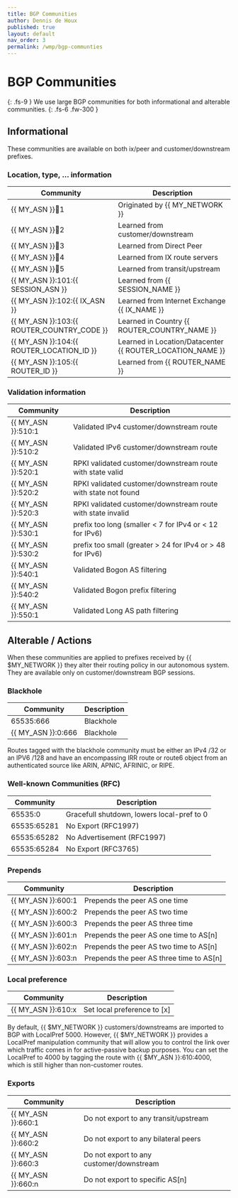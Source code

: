 ```yaml
---
title: BGP Communities
author: Dennis de Houx
published: true
layout: default
nav_order: 3
permalink: /wmp/bgp-communties
---
```

# BGP Communities
{: .fs-9 }
We use large BGP communities for both informational and alterable communities.
{: .fs-6 .fw-300 }

## Informational

These communities are available on both ix/peer and customer/downstream prefixes.

### Location, type, ... information

| Community              | Description                        |
| ---------------------- | ---------------------------------- |
| {{ MY_ASN }}:100:1    | Originated by {{ MY_NETWORK }}    |
| {{ MY_ASN }}:100:2    | Learned from customer/downstream   |
| {{ MY_ASN }}:100:3    | Learned from Direct Peer           |
| {{ MY_ASN }}:100:4    | Learned from IX route servers      |
| {{ MY_ASN }}:100:5    | Learned from transit/upstream      |
| {{ MY_ASN }}:101:{{ SESSION_ASN }} | Learned from {{ SESSION_NAME }} |
| {{ MY_ASN }}:102:{{ IX_ASN }} | Learned from Internet Exchange {{ IX_NAME }} |
| {{ MY_ASN }}:103:{{ ROUTER_COUNTRY_CODE }} | Learned in Country {{ ROUTER_COUNTRY_NAME }} |
| {{ MY_ASN }}:104:{{ ROUTER_LOCATION_ID }} | Learned in Location/Datacenter {{ ROUTER_LOCATION_NAME }} |
| {{ MY_ASN }}:105:{{ ROUTER_ID }} | Learned from {{ ROUTER_NAME }} |

### Validation information

| Community           | Description                                    |
| ------------------- | ---------------------------------------------- |
| {{ MY_ASN }}:510:1 | Validated IPv4 customer/downstream route       |
| {{ MY_ASN }}:510:2 | Validated IPv6 customer/downstream route       |
| {{ MY_ASN }}:520:1 | RPKI validated customer/downstream route with state valid |
| {{ MY_ASN }}:520:2 | RPKI validated customer/downstream route with state not found |
| {{ MY_ASN }}:520:3 | RPKI validated customer/downstream route with state invalid |
| {{ MY_ASN }}:530:1 | prefix too long (smaller < 7 for IPv4 or < 12 for IPv6) |
| {{ MY_ASN }}:530:2 | prefix too small (greater > 24 for IPv4 or > 48 for IPv6) |
| {{ MY_ASN }}:540:1 | Validated Bogon AS filtering                   |
| {{ MY_ASN }}:540:2 | Validated Bogon prefix filtering               |
| {{ MY_ASN }}:550:1 | Validated Long AS path filtering               |


## Alterable / Actions

When these communities are applied to prefixes received by {{ $MY_NETWORK }} they alter their routing policy in our autonomous system. They are available only on customer/downstream BGP sessions.

### Blackhole

| Community              | Description                        |
| ---------------------- | ---------------------------------- |
| 65535:666              | Blackhole                          |
| {{ MY_ASN }}:0:666    | Blackhole                          |

Routes tagged with the blackhole community must be either an IPv4 /32 or an IPV6 /128 and have an encompassing IRR route or route6 object from an authenticated source like ARIN, APNIC, AFRINIC, or RIPE.

### Well-known Communities (RFC)

| Community              | Description                                |
| ---------------------- | ------------------------------------------ |
| 65535:0                | Gracefull shutdown, lowers local-pref to 0 |
| 65535:65281            | No Export (RFC1997)                        |
| 65535:65282            | No Advertisement (RFC1997)                 |
| 65535:65284            | No Export (RFC3765)                        |

### Prepends

| Community              | Description                              |
| ---------------------- | ---------------------------------------- |
| {{ MY_ASN }}:600:1    | Prepends the peer AS one time            |
| {{ MY_ASN }}:600:2    | Prepends the peer AS two time            |
| {{ MY_ASN }}:600:3    | Prepends the peer AS three time          |
| {{ MY_ASN }}:601:n    | Prepends the peer AS one time to AS[n]   |
| {{ MY_ASN }}:602:n    | Prepends the peer AS two time to AS[n]   |
| {{ MY_ASN }}:603:n    | Prepends the peer AS three time to AS[n] |

### Local preference

| Community              | Description                              |
| ---------------------- | ---------------------------------------- |
| {{ MY_ASN }}:610:x    | Set local preference to [x]              |

By default, {{ $MY_NETWORK }} customers/downstreams are imported to BGP with LocalPref 5000. However, {{ $MY_NETWORK }} provides a LocalPref manipulation community that will allow you to control the link over which traffic comes in for active-passive backup purposes. You can set the LocalPref to 4000 by tagging the route with {{ $MY_ASN }}:610:4000, which is still higher than non-customer routes.

### Exports

| Community              | Description                                 |
| ---------------------- | ------------------------------------------- |
| {{ MY_ASN }}:660:1    | Do not export to any transit/upstream       |
| {{ MY_ASN }}:660:2    | Do not export to any bilateral peers        |
| {{ MY_ASN }}:660:3    | Do not export to any customer/downstream    |
| {{ MY_ASN }}:660:n    | Do not export to specific AS[n]             |
